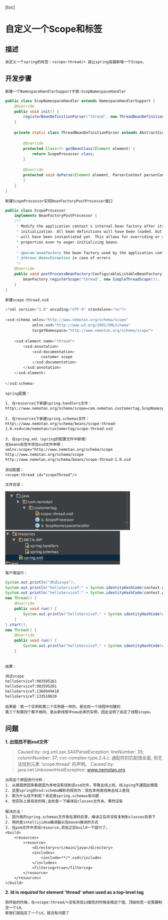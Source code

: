 [toc]

# 自定义一个Scope和标签

## 描述
	
	自定义一个spring的标签：<scope:thread/> 就让spring容器新增一个Scope。

## 开发步骤
	
`新建一个NamespaceHandlerSupport子类:ScopNamespaceHandler`

```java
public class ScopNamespaceHandler extends NamespaceHandlerSupport {
    @Override
    public void init() {
        registerBeanDefinitionParser("thread", new ThreadBeanDefinitionParser());
    }

    private static class ThreadBeanDefinitionParser extends AbstractSingleBeanDefinitionParser {

        @Override
        protected Class<?> getBeanClass(Element element) {
            return ScopeProcessor.class;
        }

        @Override
        protected void doParse(Element element, ParserContext parserContext, BeanDefinitionBuilder builder) {
        }
    }
}
```

``新建ScopeProcessor实现BeanFactoryPostProcessor接口``

```java
public class ScopeProcessor
    implements BeanFactoryPostProcessor {
    /**
     * Modify the application context's internal bean factory after its standard
     * initialization. All bean definitions will have been loaded, but no beans
     * will have been instantiated yet. This allows for overriding or adding
     * properties even to eager-initializing beans.
     *
     * @param beanFactory the bean factory used by the application context
     * @throws BeansException in case of errors
     */
    @Override
    public void postProcessBeanFactory(ConfigurableListableBeanFactory beanFactory) throws BeansException {
        beanFactory.registerScope("thread", new SimpleThreadScope());
    }
}
```

``新建scope-thread.xsd``

```java
<?xml version="1.0" encoding="UTF-8" standalone="no"?>

<xsd:schema xmlns="http://www.nemotan.org/schema/scope"
            xmlns:xsd="http://www.w3.org/2001/XMLSchema"
            targetNamespace="http://www.nemotan.org/schema/scope">

    <xsd:element name="thread">
        <xsd:annotation>
            <xsd:documentation>
                customer scope
            </xsd:documentation>
        </xsd:annotation>
    </xsd:element>

</xsd:schema>
```

`spring配置：` 

	1. 在resources下新建spring.handlers文件：
	http\://www.nemotan.org/schema/scope=com.nemotan.customertag.ScopNamespaceHandler
	
	2. 在resources下新建spring.schemas文件：
	http\://www.nemotan.org/schema/beans/scope-thread-1.0.xsd=com/nemotan/customertag/scope-thread.xsd
	
	3. 在spring.xml（spring的配置文件中新增）
	在beans标签中添加xsd文件申明：
	xmlns:scope="http://www.nemotan.org/schema/scope	http://www.nemotan.org/schema/scope http://www.nemotan.org/schema/beans/scope-thread-1.0.xsd
	
	添加配置：
	<scope:thread id="scopeThread"/>

`文件目录：`

![](media/14917496217855.jpg)
![](media/14917496335911.jpg)
	
`客户端运行：`

```java
System.out.println("测试scope");
System.out.println("helloServiceT:" + System.identityHashCode(context.getBean("helloServiceT")));
System.out.println("helloServiceT:" + System.identityHashCode(context.getBean("helloServiceT")));
new Thread() {
    @Override
    public void run() {
        System.out.println("helloServiceT:" + System.identityHashCode(context.getBean("helloServiceT")));
    }
}.start();
new Thread() {
    @Override
    public void run() {
        System.out.println("helloServiceT:" + System.identityHashCode(context.getBean("helloServiceT")));
    }	
		 
```	
	
```结果：```

	测试scope
	helloServiceT:983595261
	helloServiceT:983595261
	helloServiceT:1366949418
	helloServiceT:133518620
	
	结果是：第一个实例和第二个实例是一样的，是在同一个线程中创建的
	第三个和第四个都不相同，是从新线程中new出来的实例，因此证明了自定了线程scope。


## 问题
	
**1. 出现找不到xsd文件`**
>Caused by: org.xml.sax.SAXParseException; lineNumber: 35; columnNumber: 37; cvc-complex-type.2.4.c: 通配符的匹配很全面, 但无法找到元素 'scope:thread' 的声明。
Caused by: java.net.UnknownHostException: www.nemotan.org

	出现这个原因进行分析：
	1. 从报错原因来看是因为本地没有找到该xsd文件，导致去线上找，线上ping不通因此报错
	2. 这里spring的xsd:schema解析的规则为：现在本地查找再去线上查找
	3. 那为什么找不到呢？肯定是spring.schemas有问题
	4. 但实际上是有些的呀,去检查一下编译后classes文件夹，果然没有
	
	解决办法：
	1. 因为我的spring.schemas文件放在源码目录，编译之后并没有复制到classes目录下
	2. 用的是intellijidea编译器以及maven编译的方式
	3. 在pom文件中添加resource,添加之后build一下就行了。	
	<build>
        <resources>
            <resource>
                <directory>src/main/java</directory>
                <includes>
                    <include>**/*.xsd</include>
                </includes>
                <filtering>true</filtering>
            </resource>
        </resources>
    </build>
	
	
		
**2. Id is required for element 'thread' when used as a top-level tag**
	
	刚开始的时候，在<scope:thread/>没有添加id属性的时候会报这个错，顶级标签一定需要制定一个id。
	那我们就指定了一个id，就没有问题了

